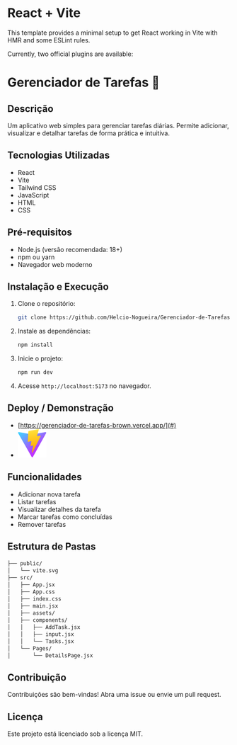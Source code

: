 # React + Vite

This template provides a minimal setup to get React working in Vite with HMR and some ESLint rules.

Currently, two official plugins are available:

# Gerenciador de Tarefas 📝

## Descrição

Um aplicativo web simples para gerenciar tarefas diárias. Permite adicionar, visualizar e detalhar tarefas de forma prática e intuitiva.

## Tecnologias Utilizadas

- React
- Vite
- Tailwind CSS
- JavaScript
- HTML
- CSS

## Pré-requisitos

- Node.js (versão recomendada: 18+)
- npm ou yarn
- Navegador web moderno

## Instalação e Execução

1. Clone o repositório:
   ```bash
   git clone https://github.com/Helcio-Nogueira/Gerenciador-de-Tarefas.git
   ```
2. Instale as dependências:
   ```bash
   npm install
   ```
3. Inicie o projeto:
   ```bash
   npm run dev
   ```
4. Acesse `http://localhost:5173` no navegador.

## Deploy / Demonstração

- [https://gerenciador-de-tarefas-brown.vercel.app/](#)
- ![Demonstração](public/vite.svg)

## Funcionalidades

- Adicionar nova tarefa
- Listar tarefas
- Visualizar detalhes da tarefa
- Marcar tarefas como concluídas
- Remover tarefas

## Estrutura de Pastas

```
├── public/
│   └── vite.svg
├── src/
│   ├── App.jsx
│   ├── App.css
│   ├── index.css
│   ├── main.jsx
│   ├── assets/
│   ├── components/
│   │   ├── AddTask.jsx
│   │   ├── input.jsx
│   │   └── Tasks.jsx
│   └── Pages/
│       └── DetailsPage.jsx
```

## Contribuição

Contribuições são bem-vindas! Abra uma issue ou envie um pull request.

## Licença

Este projeto está licenciado sob a licença MIT.
